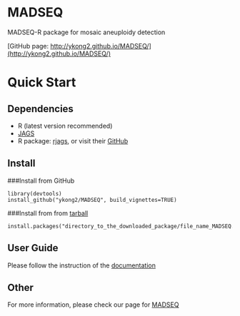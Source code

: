 # MADSEQ
MADSEQ-R package for mosaic aneuploidy detection  

[GitHub page: http://ykong2.github.io/MADSEQ/](http://ykong2.github.io/MADSEQ/)

# Quick Start
## Dependencies
* R (latest version recommended)
* [JAGS](http://mcmc-jags.sourceforge.net/)
* R package: [rjags](https://cran.r-project.org/web/packages/rjags/index.html), or visit their [GitHub](https://github.com/cran/rjags)

## Install 

###Install from GitHub
```{r}
library(devtools)
install_github("ykong2/MADSEQ", build_vignettes=TRUE)
```
###Install from from [tarball](http://ykong2.github.io/MADSEQ/)
```{r}
install.packages("directory_to_the_downloaded_package/file_name_MADSEQ.tar.gz")
```

## User Guide
Please follow the instruction of the [documentation](http://ykong2.github.io/MADSEQ/documentation.html)

## Other 
For more information, please check our page for [MADSEQ](http://ykong2.github.io/MADSEQ/)
